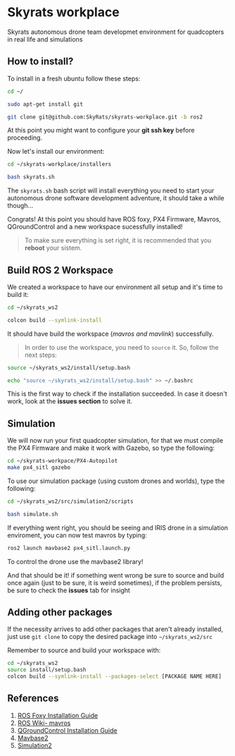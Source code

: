 # Skyrats workplace
Skyrats autonomous drone team developmet environment for quadcopters in real life and simulations

## How to install?
To install in a fresh ubuntu follow these steps:

```bash
cd ~/

sudo apt-get install git

git clone git@github.com:SkyRats/skyrats-workplace.git -b ros2
```
At this point you might want to configure your **git ssh key** before proceeding.

Now let's install our environment:

```bash
cd ~/skyrats-workplace/installers

bash skyrats.sh
```

The `skyrats.sh` bash script will install everything you need to start your autonomous drone software development adventure, it should take a while though...

Congrats! At this point you should have ROS foxy, PX4 Firmware, Mavros, QGroundControl and a new workspace sucessfully installed!

 > To make sure everything is set right, it is recommended that you **reboot** your sistem.

## Build ROS 2 Workspace
We created a workspace to have our environment all setup and it's time to build it:

```bash
cd ~/skyrats_ws2

colcon build --symlink-install
```
It should have build the workspace (_mavros and mavlink_) successfully.
> In order to use the workspace, you need to `source` it. So, follow the next steps:
```bash
source ~/skyrats_ws2/install/setup.bash

echo "source ~/skyrats_ws2/install/setup.bash" >> ~/.bashrc
```

This is the first way to check if the installation succeeded. In case it doesn't work, look at the **issues section** to solve it.

## Simulation

We will now run your first quadcopter simulation, for that we must compile the PX4 Firmware and make it work with Gazebo, so type the following:
```bash
cd ~/skyrats-workpace/PX4-Autopilot
make px4_sitl gazebo
```
To use our simulation package (using custom drones and worlds), type the following:
```bash
cd ~/skyrats_ws2/src/simulation2/scripts

bash simulate.sh
```
If everything went right, you should be seeing and IRIS drone in a simulation enviroment, you can now test mavros by typing:

```bash
ros2 launch mavbase2 px4_sitl.launch.py
```

To control the drone use the mavbase2 library!

And that should be it! if something went wrong be sure to source and build once again (just to be sure, it is weird sometimes), if the problem persists, be sure to check the **issues** tab for insight

## Adding other packages
If the necessity arrives to add other packages that aren't already installed, just use ```git clone``` to copy the desired package into ```~/skyrats_ws2/src```

Remember to source and build your workspace with:
``` bash
cd ~/skyrats_ws2
source install/setup.bash
colcon build --symlink-install --packages-select [PACKAGE NAME HERE]
```

## References
1. [ROS Foxy Installation Guide](https://docs.ros.org/en/foxy/Installation.html)
2. [ROS Wiki- mavros](http://wiki.ros.org/mavros)
3. [QGroundControl Installation Guide](https://docs.qgroundcontrol.com/master/en/getting_started/download_and_install.html)
4. [Mavbase2](https://github.com/SkyRats/mavbase2)
5. [Simulation2](https://github.com/SkyRats/simulation2)